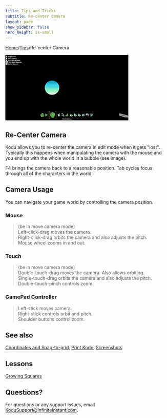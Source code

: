 ```yaml
---
title: Tips and Tricks
subtitle: Re-center Camera
layout: page
show_sidebar: false
hero_height: is-small
---
```


[Home](..)/[Tips](.)/Re-center Camera

![Re-center Camera](recenter.png)

## Re-Center Camera

Kodu allows you to re-center the camera in edit mode when it gets "lost". Typically this happens when manipulating the camera with the mouse and you end up with the whole world in a bubble (see image).

F4 brings the camera back to a reasonable position.
Tab cycles focus through all of the characters in the world.

## Camera Usage

You can navigate your game world by controlling the camera position. 

### Mouse 
> (be in move camera mode)<br>
Left-click-drag moves the camera.<br>
Right-click-drag orbits the camera and also adjusts the pitch.<br>
Mouse wheel zooms in and out.

### Touch
> (be in move camera mode)<br>
Double-touch-drag moves the camera.  Also allows orbiting.<br>
Single-touch-drag orbits the camera and also adjusts the pitch.<br>
Double-touch-pinch controls zoom.

### GamePad Controller
> Left-stick moves camera.<br>
Right-stick controls orbit and pitch.<br>
Shoulder buttons control zoom.  

## See also

[Coordinates and Snap-to-grid](coordinates), [Print Kode](print_kode), [Screenshots](screenshots) 

## Lessons

[Growing Squares](../resources/growing_squares)

## Questions?
For questions or any support issues, email <KoduSupport@InfiniteInstant.com>.
 

 

   

